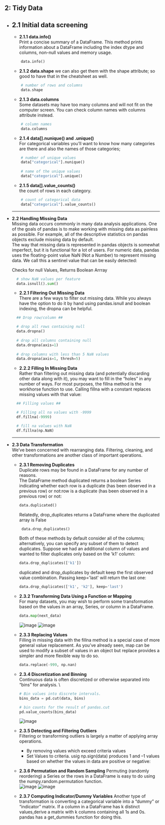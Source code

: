 ## **2: Tidy Data**
- **2.1 Initial data screening**
  ---
  - **2.1.1 data.info()** \
  Print a concise summary of a DataFrame.
  This method prints information about a DataFrame including the index dtype and columns, non-null values and memory usage.
  ``` python 
      data.info()
  ```
  - **2.1.2 data.shape** 
  we can also get them with the shape attribute; so good to have that in the cheatsheet as well.
  ``` python 
      # number of rows and columns
      data.shape
  ```
  - **2.1.3 data.columns** \
  Some datasets may have too many columns and will not fit on the computer screen. You can check column names with columns attribute instead.
  ``` python 
      # column names
      data.columns
  ```
  - **2.1.4 data[].nunique() and .unique()** \
  For categorical variables you’ll want to know how many categories are there and also the names of those categories;
  ``` python 
      # number of unique values
      data["categorical"].nunique()
      
      # name of the unique values
      data["categorical"].unique()
  ```
  - **2.1.5 data[].value_counts()** \
   the count of rows in each category.
  ``` python 
      # count of categorical data
      data["categorical"].value_counts()
  ```
  --- 
  
- **2.2 Handling Missing Data** \
  Missing data occurs commonly in many data analysis applications. One of the goals of pandas is to make working with missing data as painless as possible. For example, all of the descriptive statistics on pandas objects exclude missing data by default. \
  The way that missing data is represented in pandas objects is somewhat imperfect, but it is functional for a lot of users. For numeric data, pandas uses the floating-point value NaN (Not a Number) to represent missing data. We call this a sentinel value that can be easily detected:
  
  Checks for null Values, Returns Boolean Arrray
  ```python
    # show NaN values per feature
    data.isnull().sum()
   ```
  - **2.2.1 Filtering Out Missing Data** \
  There are a few ways to filter out missing data. While you always have the option to do it by hand using pandas.isnull and boolean indexing, the dropna can be helpful.
  ```python
    ## Drop row/column ##

    # drop all rows containing null
    data.dropna()
    
    # drop all columns containing null
    data.dropna(axis=1)
    
    # drop columns with less than 5 NaN values
    data.dropna(axis=1, thresh=5)
   ```
  - **2.2.2 Filling In Missing Data** \
  Rather than filtering out missing data (and potentially discarding other data along with it), you may want to fill in the “holes” in any number of ways. For most purposes, the fillna method is the workhorse function to use. Calling fillna with a constant replaces missing values with that value:
  ```python
    ## Filling values ##

    # Filling all na values with -9999
    df.fillna(-9999)

    # fill na values with NaN
    df.fillna(np.NaN) 
   ``` 
   ---
- **2.3 Data Transformation** \
We’ve been concerned with rearranging data. Filtering, cleaning, and other transformations are another class of important operations.

  - **2.3.1 Removing Duplicates** \
    Duplicate rows may be found in a DataFrame for any number of reasons. \
    The DataFrame method duplicated returns a boolean Series indicating whether each row is a duplicate (has been observed in a previous row) or not:row is a duplicate (has been observed in a previous row) or not:
     ```python
    data.duplicated()
    ```

     Relatedly, drop_duplicates returns a DataFrame where the duplicated array is False 
     ```python
      data.drop_duplicates()
     ```
     Both of these methods by default consider all of the columns; alternatively, you can specify any subset of them to detect duplicates. Suppose we had an additional column of values and wanted to filter duplicates only based on the 'k1' column:
     ```python
     data.drop_duplicates(['k1'])
     ```
     duplicated and drop_duplicates by default keep the first observed value combination. Passing keep='last' will return the last one:
       ```python
       data.drop_duplicates(['k1', 'k2'], keep='last')
       ```
   - **2.3.2 Transforming Data Using a Function or Mapping** \
     For many datasets, you may wish to perform some transformation based on the values in an array, Series, or column in a DataFrame.
     ```python
     data.map(next_data)
     ```
      ![image](https://user-images.githubusercontent.com/58425689/107121672-db28f680-68bb-11eb-9055-4769db8cf995.png)
      ![image](https://user-images.githubusercontent.com/58425689/107121719-14616680-68bc-11eb-8e48-d5be4837f104.png)

   - **2.3.3 Replacing Values** \
     Filling in missing data with the fillna method is a special case of more general value replacement. As you’ve already seen, map can be used to modify a subset of values in an object but replace provides a simpler and more flexible way to do so.
     ```python
     data.replace(-999, np.nan)
     ```

   - **2.3.4 Discretization and Binning** \
     Continuous data is often discretized or otherwise separated into “bins” for analysis. \
     ```python
     # Bin values into discrete intervals.
     bins_data = pd.cut(data, bins)

     # bin counts for the result of pandas.cut 
     pd.value_counts(bins_data)
     ```
      ![image](https://user-images.githubusercontent.com/58425689/107122187-3f4cba00-68be-11eb-8588-9832c4d42079.png)       

    - **2.3.5 Detecting and Filtering Outliers** \
      Filtering or transforming outliers is largely a matter of applying array operations.
      - By removing values which exceed criteria values
      - Set Values to criteria. usig np.sign(data) produces 1 and –1 values based on whether the values in data are positive or negative:

    - **2.3.6 Permutation and Random Sampling**
      Permuting (randomly reordering) a Series or the rows in a DataFrame is easy to do using the numpy.random.permutation function. \
      ![image](https://user-images.githubusercontent.com/58425689/107122755-a9b32980-68c1-11eb-9402-5b71e2b2f49b.png)
      ![image](https://user-images.githubusercontent.com/58425689/107122764-b59eeb80-68c1-11eb-9232-587bddc56e83.png)

    - **2.3.7 Computing Indicator/Dummy Variables**
      Another type of transformation is converting a categorical variable into a “dummy” or “indicator” matrix. If a column in a DataFrame has k distinct values,derive a matrix with k columns containing all 1s and 0s. pandas has a get_dummies function for doing this.

